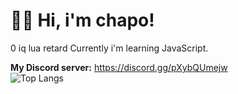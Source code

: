 # 👋🏻 Hi, i'm chapo!
0 iq lua retard
Currently i'm learning JavaScript.  

**My Discord server:** https://discord.gg/pXybQUmejw  
![Top Langs](https://github-readme-stats.vercel.app/api/top-langs/?username=GovnocodedByChapo&layout=compact)
